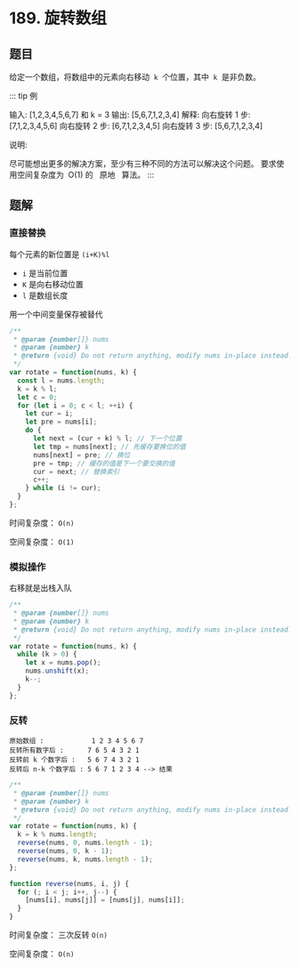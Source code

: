 # 189. 旋转数组

## 题目

给定一个数组，将数组中的元素向右移动  `k`  个位置，其中  `k`  是非负数。

::: tip 例

输入: [1,2,3,4,5,6,7] 和 k = 3
输出: [5,6,7,1,2,3,4]
解释:
向右旋转 1 步: [7,1,2,3,4,5,6]
向右旋转 2 步: [6,7,1,2,3,4,5]
向右旋转 3 步: [5,6,7,1,2,3,4]

说明:

尽可能想出更多的解决方案，至少有三种不同的方法可以解决这个问题。
要求使用空间复杂度为  O(1) 的   原地   算法。
:::

## 题解

### 直接替换

每个元素的新位置是 `(i+K)%l`

- `i` 是当前位置
- `K` 是向右移动位置
- `l` 是数组长度

用一个中间变量保存被替代

```js
/**
 * @param {number[]} nums
 * @param {number} k
 * @return {void} Do not return anything, modify nums in-place instead.
 */
var rotate = function(nums, k) {
  const l = nums.length;
  k = k % l;
  let c = 0;
  for (let i = 0; c < l; ++i) {
    let cur = i;
    let pre = nums[i];
    do {
      let next = (cur + k) % l; // 下一个位置
      let tmp = nums[next]; // 先缓存要换位的值
      nums[next] = pre; // 换位
      pre = tmp; // 缓存的值是下一个要交换的值
      cur = next; // 替换索引
      c++;
    } while (i != cur);
  }
};
```

时间复杂度： `O(n)`

空间复杂度： `O(1)`

### 模拟操作

右移就是出栈入队

```js
/**
 * @param {number[]} nums
 * @param {number} k
 * @return {void} Do not return anything, modify nums in-place instead.
 */
var rotate = function(nums, k) {
  while (k > 0) {
    let x = nums.pop();
    nums.unshift(x);
    k--;
  }
};
```

### 反转

```auto
原始数组 :            1 2 3 4 5 6 7
反转所有数字后 :      7 6 5 4 3 2 1
反转前 k 个数字后 :   5 6 7 4 3 2 1
反转后 n-k 个数字后 : 5 6 7 1 2 3 4 --> 结果
```

```js
/**
 * @param {number[]} nums
 * @param {number} k
 * @return {void} Do not return anything, modify nums in-place instead.
 */
var rotate = function(nums, k) {
  k = k % nums.length;
  reverse(nums, 0, nums.length - 1);
  reverse(nums, 0, k - 1);
  reverse(nums, k, nums.length - 1);
};

function reverse(nums, i, j) {
  for (; i < j; i++, j--) {
    [nums[i], nums[j]] = [nums[j], nums[i]];
  }
}
```

时间复杂度： 三次反转 `O(n)`

空间复杂度： `O(n)`
